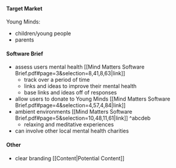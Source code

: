 #### Target Market
Young Minds:
- children/young people
- parents

#### Software Brief
- assess users mental health [[Mind Matters Software Brief.pdf#page=3&selection=8,41,8,63|link]]
	- track over a period of time
	- links and ideas to improve their mental health
	- base links and ideas off of responses
- allow users to donate to Young Minds [[Mind Matters Software Brief.pdf#page=4&selection=4,57,4,84|link]]
- ambient environments [[Mind Matters Software Brief.pdf#page=5&selection=10,48,11,61|link]] ^abcdeb
	- relaxing and meditative experiences
- can involve other local mental health charities

#### Other 
- clear branding
[[Content|Potential Content]]
